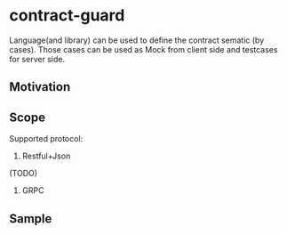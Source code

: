# contract-guard
Language(and library) can be used to define the contract sematic (by cases). Those cases can be used as Mock from client side and testcases for server side. 
## Motivation
## Scope

Supported protocol:
1. Restful+Json

(TODO)
1. GRPC

## Sample

